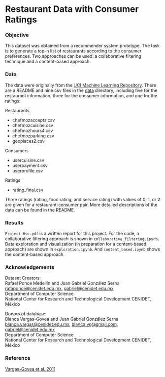 # Restaurant Data with Consumer Ratings
### Objective
This dataset was obtained from a recommender system prototype. The task is to generate a top-n list of restaurants according to the consumer preferences. Two approaches can be used: a collaborative filtering technique and a content-based approach. 

### Data
The data were originally from the [UCI Machine Learning Repository](https://archive.ics.uci.edu/ml/datasets/Restaurant+%26+consumer+data). There are a README and nine csv files in the [data](data/) directory, including five for the restaurant information, three for the consumer information, and one for the ratings:

Restaurants
- chefmozaccepts.csv
- chefmozcuisine.csv
- chefmozhours4.csv
- chefmozparking.csv
- geoplaces2.csv

Consumers
- usercuisine.csv
- userpayment.csv
- userprofile.csv

Ratings
- rating_final.csv

Three ratings (rating, food rating, and service rating) with values of 0, 1, or 2 are given for a restaurant-consumer pair. More detailed descriptions of the data can be found in the README.

### Results

``Project-Hsu.pdf`` is a written report for this project. For the code, a collaborative filtering approach is shown in ``collaborative_filtering.ipynb``. Data exploration and visualization (in preparation for a content-based approach) are shown in ``exploration.ipynb``. And ``content_based.ipynb`` shows the content-based approach.

### Acknowledgements
Dataset Creators:
<br> 
Rafael Ponce Medellín and Juan Gabriel González Serna
<br> 
rafaponce@cenidet.edu.mx, gabriel@cenidet.edu.mx
<br> 
Department of Computer Science
<br> 
National Center for Research and Technological Development CENIDET, México
<br> 

Donors of database:
<br> 
Blanca Vargas-Govea and Juan Gabriel González Serna
<br> 
blanca.vargas@cenidet.edu.mx, blanca.vg@gmail.com, gabriel@cenidet.edu.mx
<br> 
Department of Computer Science
<br> 
National Center for Research and Technological Development CENIDET, México

### Reference
[Vargas-Govea et al. 2011](http://ceur-ws.org/Vol-791/paper8.pdf)
